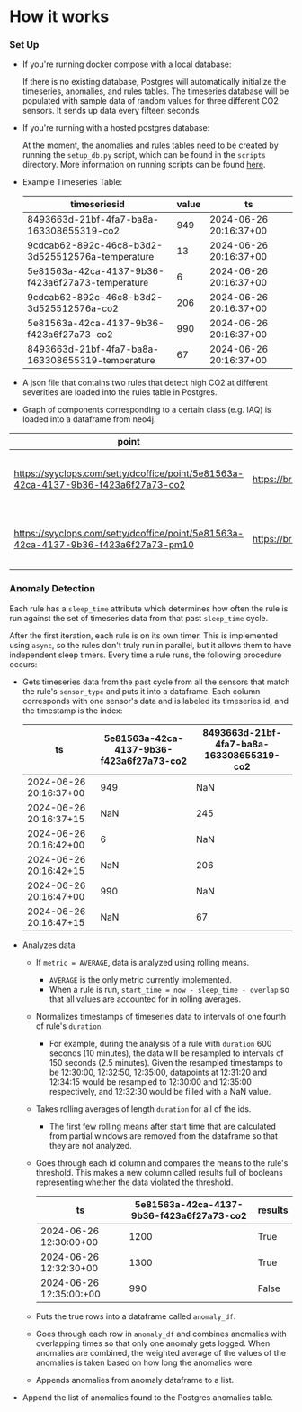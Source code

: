 # How it works

### Set Up

* If you're running docker compose with a local database:

    If there is no existing database, Postgres will automatically initialize the timeseries, anomalies, and rules tables. The timeseries database will be populated with sample data of random values for three different CO2 sensors. It sends up data every fifteen seconds.

* If you're running with a hosted postgres database:
    
    At the moment, the anomalies and rules tables need to be created by running the `setup_db.py` script, which can be found in the `scripts` directory. More information on running scripts can be found [here](scripts.md).

- Example Timeseries Table:

    | timeseriesid                                     | value | ts                    |
    | -------------------------------------------------| ----- | ----------------------|
    | 8493663d-21bf-4fa7-ba8a-163308655319-co2         |   949 | 2024-06-26 20:16:37+00|
    | 9cdcab62-892c-46c8-b3d2-3d525512576a-temperature |    13 | 2024-06-26 20:16:37+00|
    | 5e81563a-42ca-4137-9b36-f423a6f27a73-temperature |     6 | 2024-06-26 20:16:37+00|
    | 9cdcab62-892c-46c8-b3d2-3d525512576a-co2         |   206 | 2024-06-26 20:16:37+00|
    |5e81563a-42ca-4137-9b36-f423a6f27a73-co2          |   990 | 2024-06-26 20:16:37+00|
    |8493663d-21bf-4fa7-ba8a-163308655319-temperature  |    67 | 2024-06-26 20:16:37+00|

- A json file that contains two rules that detect high CO2 at different severities are loaded into the rules table in Postgres.

- Graph of components corresponding to a certain class (e.g. IAQ) is loaded into a dataframe from neo4j.


point |class| timeseriesid | deviceURI | componentURI
------|-----|--------------|-----------|------------------------
https://syyclops.com/setty/dcoffice/point/5e81563a-42ca-4137-9b36-f423a6f27a73-co2| https://brickschema.org/schema/Brick#CO2_Sensor |5e81563a-42ca-4137-9b36-f423a6f27a73-co2 | https://syyclops.com/setty/dcoffice/device/5e81563a-42ca-4137-9b36-f423a6f27a73 | https://syyclops.com/setty/dcoffice/component/examplekaiterrasensedge
https://syyclops.com/setty/dcoffice/point/5e81563a-42ca-4137-9b36-f423a6f27a73-pm10 | https://brickschema.org/schema/Brick#PM10_Level_Sensor  | 5e81563a-42ca-4137-9b36-f423a6f27a73-pm10 | https://syyclops.com/setty/dcoffice/device/5e81563a-42ca-4137-9b36-f423a6f27a73 | https://syyclops.com/setty/dcoffice/component/examplekaiterrasensedge


### Anomaly Detection

Each rule has a `sleep_time` attribute which determines how often the rule is run against the set of timeseries data from that past `sleep_time` cycle.

After the first iteration, each rule is on its own timer. This is implemented using `async`, so the rules don't truly run in parallel, but it allows them to have independent sleep timers. Every time a rule runs, the following procedure occurs:

- Gets timeseries data from the past cycle from all the sensors that match the rule's `sensor_type` and puts it into a dataframe. Each column corresponds with one sensor's data and is labeled its timeseries id, and the timestamp is the index:

   | ts                | 5e81563a-42ca-4137-9b36-f423a6f27a73-co2 |8493663d-21bf-4fa7-ba8a-163308655319-co2 |
    | -----------------------| ----- | ------|
    | 2024-06-26 20:16:37+00 |   949 | NaN|
    | 2024-06-26 20:16:37+15 |    NaN | 245|
    | 2024-06-26 20:16:42+00 |     6 | NaN|
    | 2024-06-26 20:16:42+15 |   NaN | 206|
    |2024-06-26 20:16:47+00  |   990 | NaN|
    |2024-06-26 20:16:47+15  |    NaN | 67|


- Analyzes data
    - If `metric = AVERAGE`, data is analyzed using rolling means.
        - `AVERAGE` is the only metric currently implemented.
        - When a rule is run, `start_time = now - sleep_time - overlap` so that all values are accounted for in rolling averages.
    - Normalizes timestamps of timeseries data to intervals of one fourth of rule's `duration`.
        - For example, during the analysis of a rule with `duration` 600 seconds (10 minutes), the data will be resampled to intervals of 150 seconds (2.5 minutes). Given the resampled timestamps to be 12:30:00, 12:32:50, 12:35:00, datapoints at 12:31:20 and 12:34:15 would be resampled to 12:30:00 and 12:35:00 respectively, and 12:32:30 would be filled with a NaN value.
    - Takes rolling averages of length `duration` for all of the ids.
        - The first few rolling means after start time that are calculated from partial windows are removed from the dataframe so that they are not analyzed.
    - Goes through each id column and compares the means to the rule's threshold. This makes a new column called results full of booleans representing whether the data violated the threshold.

        | ts                | 5e81563a-42ca-4137-9b36-f423a6f27a73-co2 |results
        | -----------------------| ------ | ------|
        | 2024-06-26 12:30:00+00 |   1200 |   True|
        | 2024-06-26 12:32:30+00 |   1300 |   True|
        | 2024-06-26 12:35:00:+00|    990 |  False|

    - Puts the true rows into a dataframe called `anomaly_df`.
    - Goes through each row in `anomaly_df` and combines anomalies with overlapping times so that only one anomaly gets logged. When anomalies are combined, the weighted average of the values of the anomalies is taken based on how long the anomalies were.
    - Appends anomalies from anomaly dataframe to a list.
- Append the list of anomalies found to the Postgres anomalies table.